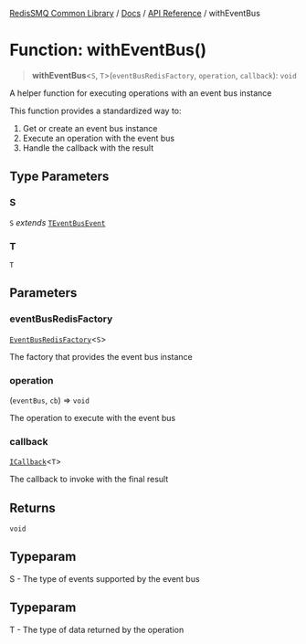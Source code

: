 [RedisSMQ Common Library](../../../README.md) / [Docs](../../README.md) / [API Reference](../README.md) / withEventBus

# Function: withEventBus()

> **withEventBus**\<`S`, `T`\>(`eventBusRedisFactory`, `operation`, `callback`): `void`

A helper function for executing operations with an event bus instance

This function provides a standardized way to:
1. Get or create an event bus instance
2. Execute an operation with the event bus
3. Handle the callback with the result

## Type Parameters

### S

`S` *extends* [`TEventBusEvent`](../type-aliases/TEventBusEvent.md)

### T

`T`

## Parameters

### eventBusRedisFactory

[`EventBusRedisFactory`](../classes/EventBusRedisFactory.md)\<`S`\>

The factory that provides the event bus instance

### operation

(`eventBus`, `cb`) => `void`

The operation to execute with the event bus

### callback

[`ICallback`](../interfaces/ICallback.md)\<`T`\>

The callback to invoke with the final result

## Returns

`void`

## Typeparam

S - The type of events supported by the event bus

## Typeparam

T - The type of data returned by the operation
